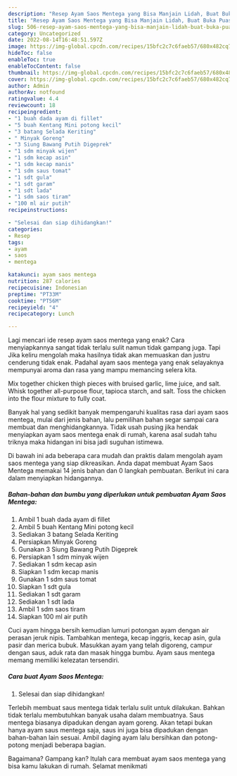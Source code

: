 ```yaml
---
description: "Resep Ayam Saos Mentega yang Bisa Manjain Lidah, Buat Buka Puasa}"
title: "Resep Ayam Saos Mentega yang Bisa Manjain Lidah, Buat Buka Puasa}"
slug: 506-resep-ayam-saos-mentega-yang-bisa-manjain-lidah-buat-buka-puasa
category: Uncategorized
date: 2022-08-14T16:48:51.597Z
image: https://img-global.cpcdn.com/recipes/15bfc2c7c6faeb57/680x482cq70/ayam-saos-mentega-foto-resep-utama.jpg
hideToc: false
enableToc: true
enableTocContent: false
thumbnail: https://img-global.cpcdn.com/recipes/15bfc2c7c6faeb57/680x482cq70/ayam-saos-mentega-foto-resep-utama.jpg
cover: https://img-global.cpcdn.com/recipes/15bfc2c7c6faeb57/680x482cq70/ayam-saos-mentega-foto-resep-utama.jpg
author: Admin
authorAv: notfound
ratingvalue: 4.4
reviewcount: 18
recipeingredient:
- "1 buah dada ayam di fillet"
- "5 buah Kentang Mini potong kecil"
- "3 batang Selada Keriting"
- " Minyak Goreng"
- "3 Siung Bawang Putih Digeprek"
- "1 sdm minyak wijen"
- "1 sdm kecap asin"
- "1 sdm kecap manis"
- "1 sdm saus tomat"
- "1 sdt gula"
- "1 sdt garam"
- "1 sdt lada"
- "1 sdm saos tiram"
- "100 ml air putih"
recipeinstructions:

- "Selesai dan siap dihidangkan!"
categories:
- Resep
tags:
- ayam
- saos
- mentega

katakunci: ayam saos mentega 
nutrition: 287 calories
recipecuisine: Indonesian
preptime: "PT33M"
cooktime: "PT56M"
recipeyield: "4"
recipecategory: Lunch

---
```



Lagi mencari ide resep ayam saos mentega yang enak? Cara menyiapkannya sangat tidak terlalu sulit namun tidak gampang juga. Tapi Jika keliru mengolah maka hasilnya tidak akan memuaskan dan justru cenderung tidak enak. Padahal ayam saos mentega yang enak selayaknya mempunyai aroma dan rasa yang mampu memancing selera kita.


Mix together chicken thigh pieces with bruised garlic, lime juice, and salt. Whisk together all-purpose flour, tapioca starch, and salt. Toss the chicken into the flour mixture to fully coat.

Banyak hal yang sedikit banyak mempengaruhi kualitas rasa dari ayam saos mentega, mulai dari jenis bahan, lalu pemilihan bahan segar sampai cara membuat dan menghidangkannya. Tidak usah pusing jika hendak menyiapkan ayam saos mentega enak di rumah, karena asal sudah tahu triknya maka hidangan ini bisa jadi suguhan istimewa.


Di bawah ini ada beberapa cara mudah dan praktis dalam mengolah ayam saos mentega yang siap dikreasikan. Anda dapat membuat Ayam Saos Mentega memakai 14 jenis bahan dan 0 langkah pembuatan. Berikut ini cara dalam menyiapkan hidangannya.

<!--inarticleads1-->

##### Bahan-bahan dan bumbu yang diperlukan untuk pembuatan Ayam Saos Mentega:

1. Ambil 1 buah dada ayam di fillet
1. Ambil 5 buah Kentang Mini potong kecil
1. Sediakan 3 batang Selada Keriting
1. Persiapkan  Minyak Goreng
1. Gunakan 3 Siung Bawang Putih Digeprek
1. Persiapkan 1 sdm minyak wijen
1. Sediakan 1 sdm kecap asin
1. Siapkan 1 sdm kecap manis
1. Gunakan 1 sdm saus tomat
1. Siapkan 1 sdt gula
1. Sediakan 1 sdt garam
1. Sediakan 1 sdt lada
1. Ambil 1 sdm saos tiram
1. Siapkan 100 ml air putih


Cuci ayam hingga bersih kemudian lumuri potongan ayam dengan air perasan jeruk nipis. Tambahkan mentega, kecap inggris, kecap asin, gula pasir dan merica bubuk. Masukkan ayam yang telah digoreng, campur dengan saus, aduk rata dan masak hingga bumbu. Ayam saus mentega memang memiliki kelezatan tersendiri. 

<!--inarticleads2-->

##### Cara buat Ayam Saos Mentega:


1. Selesai dan siap dihidangkan!

Terlebih membuat saus mentega tidak terlalu sulit untuk dilakukan. Bahkan tidak terlalu membutuhkan banyak usaha dalam membuatnya. Saus mentega biasanya dipadukan dengan ayam goreng. Akan tetapi bukan hanya ayam saus mentega saja, saus ini juga bisa dipadukan dengan bahan-bahan lain sesuai. Ambil daging ayam lalu bersihkan dan potong-potong menjadi beberapa bagian. 

Bagaimana? Gampang kan? Itulah cara membuat ayam saos mentega yang bisa kamu lakukan di rumah. Selamat menikmati
